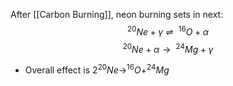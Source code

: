 After [[Carbon Burning]], neon burning sets in next:
$$^{20}Ne+\gamma\rightleftharpoons \;^{16}O+\alpha$$
$$^{20}Ne+\alpha\to\;^{24}Mg+\gamma$$
- Overall effect is $2 ^{20}Ne\to^{16}O+^{24}Mg$ 